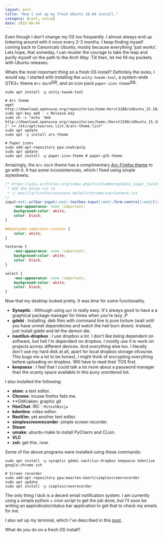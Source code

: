 ```yaml
---
layout: post
title: "How I set up my fresh Ubuntu 16.04 install."
category: [conf, setup]
date: 2016-06-04
---
```


Even though I don't change my OS too frequently. I almost always end up tinkering around with it once every 2-3 months. I keep finding myself coming back to Canonicals Ubuntu, mostly because everything 'just works'. Lets hope, that someday, I can muster the courage to take the leap and purify myself on the path to the *Arch Way*. Till then, let me fill my pockets with Ubuntu releases.

Whats the most important thing on a fresh OS install? Definitely the looks, I would say. I started with installing the `unity-tweak-tool`, a system-wide GTK3+ theme `Arc-Dark`<sup>[link](https://github.com/horst3180/arc-theme)</sup>, and an icon pack `paper-icon-theme`<sup>[link](https://snwh.org/paper/icons)</sup>.

<!--more-->

```shell
sudo apt install -y unity-tweak-tool

# Arc theme
wget http://download.opensuse.org/repositories/home:Horst3180/xUbuntu_15.10/Release.key
sudo apt-key add - < Release.key
sudo sh -c "echo 'deb http://download.opensuse.org/repositories/home:/Horst3180/xUbuntu_15.10/ /' >> /etc/apt/sources.list.d/arc-theme.list"
sudo apt update
sudo apt -y install arc-theme

# Paper icons
sudo add-apt-repository ppa:snwh/pulp
sudo apt update
sudo apt install -y paper-icon-theme # paper-gtk-theme
```

Amazingly, the `Arc-Dark` theme has a complimentary [Arc-Firefox theme](https://github.com/horst3180/arc-firefox-theme) to go with it. It has some inconsistencies, which I fixed using simple stylesheets.

```css
/* https://wiki.archlinux.org/index.php/Firefox#Unreadable_input_fields_with_dark_GTK.2B_themes
 * Add the below css to
 * ~/.mozilla/firefox/xxxxxxxx.default/chrome/userContent.css
*/
input:not(.urlbar-input):not(.textbox-input):not(.form-control):not([type='checkbox']) {
    -moz-appearance: none !important;
    background-color: white;
    color: black;
}

#downloads-indicator-counter {
    color: white;
}

textarea {
    -moz-appearance: none !important;
    background-color: white;
    color: black;
}

select {
    -moz-appearance: none !important;
    background-color: white;
    color: black;
}
```

Now that my desktop looked pretty. It was time for some functionality.

* **Synaptic** : Although using `apt` is really easy. It's always good to have a a graphical package manager for times when you're lazy ;P
* **gdebi** : Installing .deb files with command line is pure torture (wait until you have unmet dependecies and watch the hell burn down). Instead, just install gdebi and let the demon die.
* **nautilus-dropbox** : I use dropbox a lot. I don't like being dependent on software, but hell I'm dependent on dropbox. I mostly use it to work on projects across different devices. And *everything* else too. I literally don't use my hard disk at all, apart for local dropbox storage ofcourse. This bugs me a lot to be honest, I might think of encrypting everything before uploading on dropbox. Will have to read their TOS first.
* **keepassx** : I feel that I could talk a lot more about a password manager than the scanty space available in this puny unordered list.

I also installed the following:

* **atom**: a text editor.
* **Chrome**: Incase firefox fails me.
* **GitKraken: graphic git
* **HexChat**: IRC - `MiteshNinja`
* **kdenlive**: video editor.
* **NeoVim**: yet another text editor.
* **simplescreenrecorder**: simple screen recorder.
* **Steam**
* **umake**: ubuntu-make to install PyCharm and CLion.
* **VLC**
* **zsh**: get this. now.

Some of the above programs were installed using these commands:

```shell
sudo apt install -y synaptic gdebi nautilus-dropbox keepassx kdenlive google-chrome zsh

# Screen recorder
sudo add-apt-repository ppa:maarten-baert/simplescreenrecorder
sudo apt update
sudo apt install -y simplescreenrecorder
```

The only thing I lack is a decent email notification system. I am currently using a simple python + cron script to get the job done, but I'll soon be writing an appindicator/status bar application to get that to check my emails for me.

I also set up my terminal, which I've described in this [post](http://computableverse.com/blog/my-terminal-setup).

What do *you* do on a fresh OS install?
